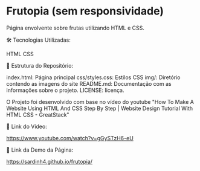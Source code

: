 # Frutopia (sem responsividade)
Página envolvente sobre frutas utilizando HTML e CSS. 

🛠️ Tecnologias Utilizadas:

HTML 
CSS

📂 Estrutura do Repositório:

index.html: Página principal 
css/styles.css: Estilos CSS 
img/: Diretório contendo as imagens do site 
README.md: Documentação com as informações sobre o projeto. 
LICENSE: licença.

O Projeto foi desenvolvido com base no vídeo do youtube "How To Make A Website Using HTML And CSS Step By Step | Website Design Tutorial With HTML CSS - GreatStack"

🔗 Link do Vídeo:

https://www.youtube.com/watch?v=gGySTzH6-eU

🔗 Link da Demo da Página:

https://sardinh4.github.io/frutopia/
